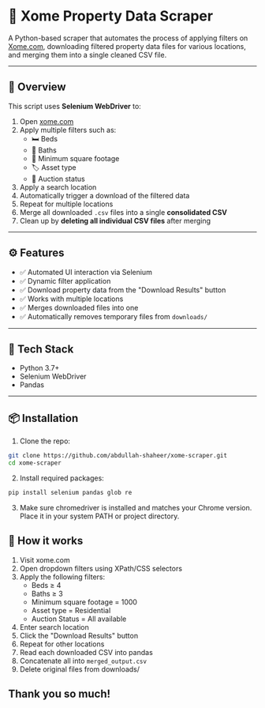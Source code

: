 # 🏡 Xome Property Data Scraper

A Python-based scraper that automates the process of applying filters on [Xome.com](https://www.xome.com), downloading filtered property data files for various locations, and merging them into a single cleaned CSV file.

---

## 📌 Overview

This script uses **Selenium WebDriver** to:

1. Open [xome.com](https://www.xome.com)
2. Apply multiple filters such as:
   - 🛏 Beds
   - 🛁 Baths
   - 📐 Minimum square footage
   - 🏷️ Asset type
   - 🔄 Auction status
3. Apply a search location
4. Automatically trigger a download of the filtered data
5. Repeat for multiple locations
6. Merge all downloaded `.csv` files into a single **consolidated CSV**
7. Clean up by **deleting all individual CSV files** after merging

---

## ⚙️ Features

- ✅ Automated UI interaction via Selenium
- ✅ Dynamic filter application
- ✅ Download property data from the "Download Results" button
- ✅ Works with multiple locations
- ✅ Merges downloaded files into one
- ✅ Automatically removes temporary files from `downloads/`

---

## 🧰 Tech Stack

- Python 3.7+
- Selenium WebDriver
- Pandas

---

## 📦 Installation

1. Clone the repo:
```bash
git clone https://github.com/abdullah-shaheer/xome-scraper.git
cd xome-scraper
```
2. Install required packages:
```bash
pip install selenium pandas glob re
```
3. Make sure chromedriver is installed and matches your Chrome version. Place it in your system PATH or project directory.

## 🧠 How it works
1. Visit xome.com
2. Open dropdown filters using XPath/CSS selectors
3. Apply the following filters:
   - Beds ≥ 4
   - Baths ≥ 3
   - Minimum square footage = 1000
   - Asset type = Residential
   - Auction Status = All available
4. Enter search location
5. Click the "Download Results" button
6. Repeat for other locations
7. Read each downloaded CSV into pandas
8. Concatenate all into `merged_output.csv`
9. Delete original files from downloads/

## Thank you so much!




